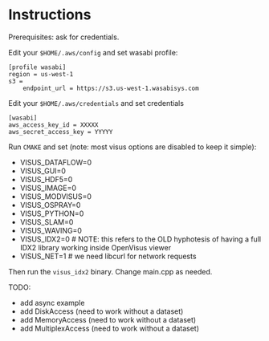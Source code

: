 # Instructions

Prerequisites: ask for credentials.


Edit your `$HOME/.aws/config` and set wasabi profile:

```
[profile wasabi]
region = us-west-1
s3 =
    endpoint_url = https://s3.us-west-1.wasabisys.com
```


Edit your `$HOME/.aws/credentials` and set credentials

```
[wasabi]
aws_access_key_id = XXXXX
aws_secret_access_key = YYYYY
```

Run `CMAKE` and set (note: most visus options are disabled to keep it simple):
- VISUS_DATAFLOW=0
- VISUS_GUI=0
- VISUS_HDF5=0
- VISUS_IMAGE=0
- VISUS_MODVISUS=0
- VISUS_OSPRAY=0
- VISUS_PYTHON=0
- VISUS_SLAM=0
- VISUS_WAVING=0
- VISUS_IDX2=0 #  NOTE: this refers to the OLD hyphotesis of having a full IDX2 library working inside OpenVisus viewer
- VISUS_NET=1  # we need libcurl for network requests

Then run the `visus_idx2` binary.
Change main.cpp as needed.

TODO:
- add async example
- add DiskAccess      (need to work without a dataset)
- add MemoryAccess    (need to work without a dataset)
- add MultiplexAccess (need to work without a dataset)